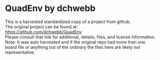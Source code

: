 
# QuadEnv by dchwebb  
This is a harvested standardized copy of a project from github.  
The original project can be found at:  
https://github.com/dchwebb/QuadEnv  
Please consult that link for additional, details, files, and license information.  
Note: It was auto harvested and if the original repo had more than one board file or anything out of the ordinary the files here are likely not representative.  
    